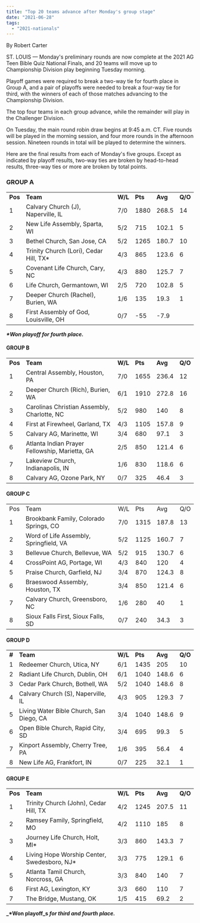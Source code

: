 ```yaml
---
title: "Top 20 teams advance after Monday's group stage"
date: "2021-06-28"
tags: 
  - "2021-nationals"
---
```


By Robert Carter

ST. LOUIS — Monday's preliminary rounds are now complete at the 2021 AG Teen Bible Quiz National Finals, and 20 teams will move up to Championship Division play beginning Tuesday morning.

Playoff games were required to break a two-way tie for fourth place in Group A, and a pair of playoffs were needed to break a four-way tie for third, with the winners of each of those matches advancing to the Championship Division.

The top four teams in each group advance, while the remainder will play in the Challenger Division.

On Tuesday, the main round robin draw begins at 9:45 a.m. CT. Five rounds will be played in the morning session, and four more rounds in the afternoon session. Nineteen rounds in total will be played to determine the winners.

Here are the final results from each of Monday's five groups. Except as indicated by playoff results, two-way ties are broken by head-to-head results, three-way ties or more are broken by total points.

### GROUP A

<table class=""><tbody><tr><td><strong>Pos</strong></td><td><strong>Team</strong></td><td><strong>W/L</strong></td><td><strong>Pts</strong></td><td><strong>Avg</strong></td><td><strong>Q/O</strong></td></tr><tr><td>1</td><td>Calvary Church (J), Naperville, IL</td><td>7/0</td><td>1880</td><td>268.5</td><td>14</td></tr><tr><td>2</td><td>New Life Assembly, Sparta, WI</td><td>5/2</td><td>715</td><td>102.1</td><td>5</td></tr><tr><td>3</td><td>Bethel Church, San Jose, CA</td><td>5/2</td><td>1265</td><td>180.7</td><td>10</td></tr><tr><td>4</td><td>Trinity Church (Lori), Cedar Hill, TX*</td><td>4/3</td><td>865</td><td>123.6</td><td>6</td></tr><tr><td>5</td><td>Covenant Life Church, Cary, NC</td><td>4/3</td><td>880</td><td>125.7</td><td>7</td></tr><tr><td>6</td><td>Life Church, Germantown, WI</td><td>2/5</td><td>720</td><td>102.8</td><td>5</td></tr><tr><td>7</td><td>Deeper Church (Rachel), Burien, WA</td><td>1/6</td><td>135</td><td>19.3</td><td>1</td></tr><tr><td>8</td><td>First Assembly of God, Louisville, OH</td><td>0/7</td><td>-55</td><td>-7.9</td><td>&nbsp;</td></tr></tbody></table>

**_\*Won playoff_ _for fourth place._**

#### GROUP B

<table class=""><tbody><tr><td><strong>Pos</strong></td><td><strong>Team</strong></td><td><strong>W/L</strong></td><td><strong>Pts</strong></td><td><strong>Avg</strong></td><td><strong>Q/O</strong></td></tr><tr><td>1</td><td>Central Assembly, Houston, PA</td><td>7/0</td><td>1655</td><td>236.4</td><td>12</td></tr><tr><td>2</td><td>Deeper Church (Rich), Burien, WA</td><td>6/1</td><td>1910</td><td>272.8</td><td>16</td></tr><tr><td>3</td><td>Carolinas Christian Assembly, Charlotte, NC</td><td>5/2</td><td>980</td><td>140</td><td>8</td></tr><tr><td>4</td><td>First at Firewheel, Garland, TX</td><td>4/3</td><td>1105</td><td>157.8</td><td>9</td></tr><tr><td>5</td><td>Calvary AG, Marinette, WI</td><td>3/4</td><td>680</td><td>97.1</td><td>3</td></tr><tr><td>6</td><td>Atlanta Indian Prayer Fellowship, Marietta, GA</td><td>2/5</td><td>850</td><td>121.4</td><td>6</td></tr><tr><td>7</td><td>Lakeview Church, Indianapolis, IN</td><td>1/6</td><td>830</td><td>118.6</td><td>6</td></tr><tr><td>8</td><td>Calvary AG, Ozone Park, NY</td><td>0/7</td><td>325</td><td>46.4</td><td>3</td></tr></tbody></table>

#### GROUP C

<table class=""><tbody><tr><td>Pos</td><td>Team</td><td>W/L</td><td>Pts</td><td>Avg</td><td>Q/O</td></tr><tr><td>1</td><td>Brookbank Family, Colorado Springs, CO</td><td>7/0</td><td>1315</td><td>187.8</td><td>13</td></tr><tr><td>2</td><td>Word of Life Assembly, Springfield, VA</td><td>5/2</td><td>1125</td><td>160.7</td><td>7</td></tr><tr><td>3</td><td>Bellevue Church, Bellevue, WA</td><td>5/2</td><td>915</td><td>130.7</td><td>6</td></tr><tr><td>4</td><td>CrossPoint AG, Portage, WI</td><td>4/3</td><td>840</td><td>120</td><td>4</td></tr><tr><td>5</td><td>Praise Church, Garfield, NJ</td><td>3/4</td><td>870</td><td>124.3</td><td>8</td></tr><tr><td>6</td><td>Braeswood Assembly, Houston, TX</td><td>3/4</td><td>850</td><td>121.4</td><td>6</td></tr><tr><td>7</td><td>Calvary Church, Greensboro, NC</td><td>1/6</td><td>280</td><td>40</td><td>1</td></tr><tr><td>8</td><td>Sioux Falls First, Sioux Falls, SD</td><td>0/7</td><td>240</td><td>34.3</td><td>3</td></tr></tbody></table>

#### GROUP D

<table class=""><tbody><tr><td><strong>#</strong></td><td><strong>Team</strong></td><td><strong>W/L</strong></td><td><strong>Pts</strong></td><td><strong>Avg</strong></td><td><strong>Q/O</strong></td></tr><tr><td>1</td><td>Redeemer Church, Utica, NY</td><td>6/1</td><td>1435</td><td>205</td><td>10</td></tr><tr><td>2</td><td>Radiant Life Church, Dublin, OH</td><td>6/1</td><td>1040</td><td>148.6</td><td>6</td></tr><tr><td>3</td><td>Cedar Park Church, Bothell, WA</td><td>5/2</td><td>1040</td><td>148.6</td><td>8</td></tr><tr><td>4</td><td>Calvary Church (S), Naperville, IL</td><td>4/3</td><td>905</td><td>129.3</td><td>7</td></tr><tr><td>5</td><td>Living Water Bible Church, San Diego, CA</td><td>3/4</td><td>1040</td><td>148.6</td><td>9</td></tr><tr><td>6</td><td>Open Bible Church, Rapid City, SD</td><td>3/4</td><td>695</td><td>99.3</td><td>5</td></tr><tr><td>7</td><td>Kinport Assembly, Cherry Tree, PA</td><td>1/6</td><td>395</td><td>56.4</td><td>4</td></tr><tr><td>8</td><td>New Life AG, Frankfort, IN</td><td>0/7</td><td>225</td><td>32.1</td><td>1</td></tr></tbody></table>

#### GROUP E

<table class=""><tbody><tr><td><strong>Pos</strong></td><td><strong>Team</strong></td><td><strong>W/L</strong></td><td><strong>Pts</strong></td><td><strong>Avg</strong></td><td><strong>Q/O</strong></td></tr><tr><td>1</td><td>Trinity Church (John), Cedar Hill, TX</td><td>4/2</td><td>1245</td><td>207.5</td><td>11</td></tr><tr><td>2</td><td>Ramsey Family, Springfield, MO</td><td>4/2</td><td>1110</td><td>185</td><td>8</td></tr><tr><td>3</td><td>Journey Life Church, Holt, MI*</td><td>3/3</td><td>860</td><td>143.3</td><td>7</td></tr><tr><td>4</td><td>Living Hope Worship Center, Swedesboro, NJ*</td><td>3/3</td><td>775</td><td>129.1</td><td>6</td></tr><tr><td>5</td><td>Atlanta Tamil Church, Norcross, GA</td><td>3/3</td><td>840</td><td>140</td><td>7</td></tr><tr><td>6</td><td>First AG, Lexington, KY</td><td>3/3</td><td>660</td><td>110</td><td>7</td></tr><tr><td>7</td><td>The Bridge, Mustang, OK</td><td>1/5</td><td>415</td><td>69.2</td><td>2</td></tr></tbody></table>

**_\*Won playoff_s _for third and fourth place._**
